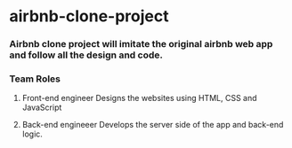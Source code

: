 # airbnb-clone-project


### Airbnb clone project will imitate the original airbnb web app and follow all the design and code.

### Team Roles

1. Front-end engineer
   Designs the websites using HTML, CSS and JavaScript
   
2. Back-end engineeer
   Develops the server side of the app and back-end logic.
